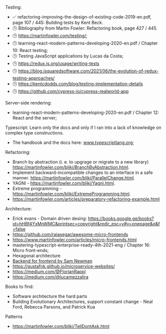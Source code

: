 Testing:
- ✅ refactoring-improving-the-design-of-existing-code-2019-en.pdf, page 107 / 445: Building tests by Kent Beck.
- 🕒 Bibliography from Martin Fowler: Refactoring book, page 427 / 445.
- 🕒 https://martinfowler.com/testing/;
- 🕒 learning-react-modern-patterns-developing-2020-en.pdf / Chapter 10: React testing;
- 🕒 Testing JavaScript applications by Lucas da Costa;
- 🕒 https://redux.js.org/usage/writing-tests
- 🕒 https://blog.isquaredsoftware.com/2021/06/the-evolution-of-redux-testing-approaches/
- 🕒 https://kentcdodds.com/blog/testing-implementation-details
- 🕒 https://github.com/cypress-io/cypress-realworld-app

Server-side rendering:
- learning-react-modern-patterns-developing-2020-en.pdf / Chapter 12: React and the server;

Typescript:
Learn only the docs and only if I ran into a lack of knowledge on complex type constructions.
- The handbook and the docs here: www.typescriptlang.org;

Refactoring:
- Branch by abstraction (i. e. to upgrage or migrate to a new library) https://martinfowler.com/bliki/BranchByAbstraction.html.
- Implement backward-incompatible changes to an interface in a safe manner. https://martinfowler.com/bliki/ParallelChange.html.
- YAGNI - https://martinfowler.com/bliki/Yagni.html.
- Extreme programming - https://martinfowler.com/bliki/ExtremeProgramming.html.
- https://martinfowler.com/articles/preparatory-refactoring-example.html

Architecture:
- Erick evans - Domain driven desing: https://books.google.ge/books?id=hHBf4YxMnWMC&printsec=copyright&redir_esc=y#v=onepage&q&f=false
- https://github.com/rajasegar/awesome-micro-frontends
- https://www.martinfowler.com/articles/micro-frontends.html
- mastering-typescript-enterprise-ready-4th-2021-eng / Chapter 16: Micro front-ends;
- Hexagonal architecture
- [Backend for frontend by Sam Newman](https://samnewman.io/patterns/architectural/bff/)
- https://gustafnk.github.io/microservice-websites/
- https://medium.com/@FlorianRappl
- https://medium.com/@lucamezzalira

Books to find:
- Software architecture the hard parts
- Building Evolutionary Architectures, support constant change - Neal Ford, Rebecca Parsons, and Patrick Kua

Patterns
- https://martinfowler.com/bliki/TellDontAsk.html
